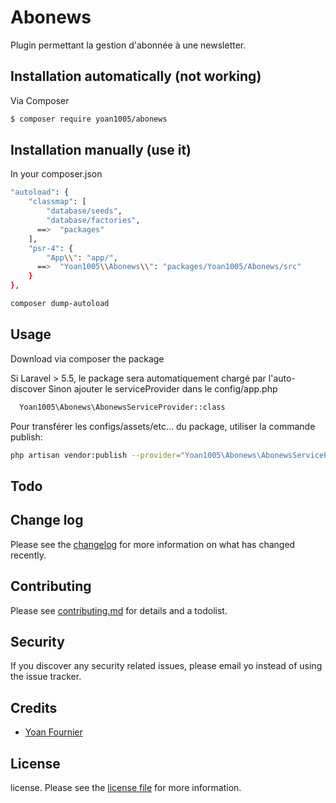 # Abonews

Plugin permettant la gestion d'abonnée à une newsletter.

## Installation automatically (not working)

Via Composer

``` bash
$ composer require yoan1005/abonews
```

## Installation manually (use it)

In your composer.json
``` bash
"autoload": {
    "classmap": [
        "database/seeds",
        "database/factories",
      ==>  "packages"
    ],
    "psr-4": {
        "App\\": "app/",
      ==>  "Yoan1005\\Abonews\\": "packages/Yoan1005/Abonews/src"
    }
},
```
``` bash
composer dump-autoload
```
## Usage

Download via composer the package

Si Laravel > 5.5, le package sera automatiquement chargé par l'auto-discover
Sinon ajouter le serviceProvider dans le config/app.php

``` bash
  Yoan1005\Abonews\AbonewsServiceProvider::class
```


Pour transférer les configs/assets/etc… du package, utiliser la commande publish:
``` bash
php artisan vendor:publish --provider="Yoan1005\Abonews\AbonewsServiceProvider"
```

## Todo


## Change log

Please see the [changelog](changelog.md) for more information on what has changed recently.


## Contributing

Please see [contributing.md](contributing.md) for details and a todolist.

## Security

If you discover any security related issues, please email yo instead of using the issue tracker.

## Credits

- [Yoan Fournier][link-author]

## License

license. Please see the [license file](license.md) for more information.

[ico-version]: https://img.shields.io/packagist/v/yoan1005/abonews.svg?style=flat-square
[ico-downloads]: https://img.shields.io/packagist/dt/yoan1005/abonews.svg?style=flat-square
[ico-travis]: https://img.shields.io/travis/yoan1005/abonews/master.svg?style=flat-square
[ico-styleci]: https://styleci.io/repos/12345678/shield

[link-packagist]: https://packagist.org/packages/yoan1005/abonews
[link-downloads]: https://packagist.org/packages/yoan1005/abonews
[link-travis]: https://travis-ci.org/yoan1005/abonews
[link-styleci]: https://styleci.io/repos/12345678
[link-author]: https://github.com/yoan1005
[link-contributors]: ../../contributors
